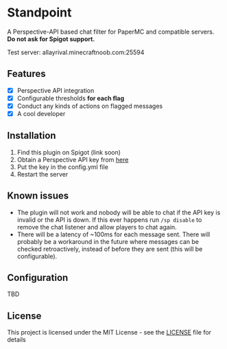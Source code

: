 # Standpoint
A Perspective-API based chat filter for PaperMC and compatible servers. **Do not ask for Spigot support.**

Test server: allayrival.minecraftnoob.com:25594

## Features
- [x] Perspective API integration
- [x] Configurable thresholds **for each flag**
- [x] Conduct any kinds of actions on flagged messages
- [x] A cool developer

## Installation
1. Find this plugin on Spigot (link soon)
2. Obtain a Perspective API key from [here](https://developers.perspectiveapi.com/s/?language=en_US)
3. Put the key in the config.yml file
4. Restart the server

## Known issues
* The plugin will not work and nobody will be able to chat if the API key is invalid or the API is down. If this ever 
happens run `/sp disable` to remove the chat listener and allow players to chat again.
* There will be a latency of ~100ms for each message sent. There will probably be a workaround in the future where 
messages can be checked retroactively, instead of before they are sent (this will be configurable).

## Configuration
TBD

## License
This project is licensed under the MIT License - see the [LICENSE](LICENSE) file for details
